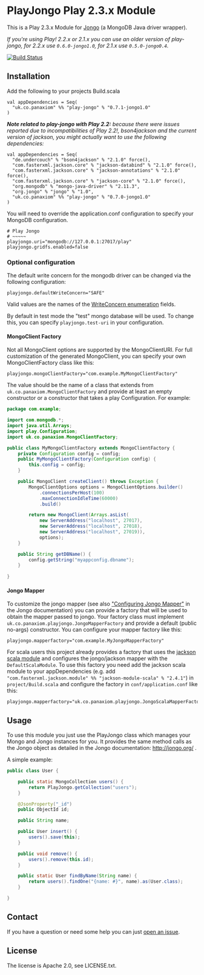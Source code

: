 PlayJongo Play 2.3.x Module
=====================================

This is a Play 2.3.x Module for [Jongo](http://jongo.org/)
(a MongoDB Java driver wrapper).

*If you're using Play! 2.2.x or 2.1.x you can use an older version of play-jongo, for 2.2.x use `0.6.0-jongo1.0`, for 2.1.x use `0.5.0-jongo0.4`.*

[![Build Status](https://jenkins.inoio.de/job/play-jongo/badge/icon)](http://jenkins.inoio.de/job/play-jongo/)

Installation
-----------

Add the following to your projects Build.scala

	val appDependencies = Seq(
	  "uk.co.panaxiom" %% "play-jongo" % "0.7.1-jongo1.0"
	)

*__Note related to play-jongo with Play 2.2:__ because there were issues reported due to incompatibilities of Play 2.2!, bson4jackson and the current version of jackson,
you might actually want to use the following dependencies:*

	val appDependencies = Seq(
	  "de.undercouch" % "bson4jackson" % "2.1.0" force(),
	  "com.fasterxml.jackson.core" % "jackson-databind" % "2.1.0" force(),
	  "com.fasterxml.jackson.core" % "jackson-annotations" % "2.1.0" force(),
	  "com.fasterxml.jackson.core" % "jackson-core" % "2.1.0" force(),
	  "org.mongodb" % "mongo-java-driver" % "2.11.3",
	  "org.jongo" % "jongo" % "1.0",
	  "uk.co.panaxiom" %% "play-jongo" % "0.7.0-jongo1.0"
	)

You will need to override the application.conf configuration to specify your MongoDB configuration.

	# Play Jongo
	# ~~~~~
	playjongo.uri="mongodb://127.0.0.1:27017/play"
	playjongo.gridfs.enabled=false

### Optional configuration

The default write concern for the mongodb driver can be changed via the following configuration:

	playjongo.defaultWriteConcern="SAFE"

Valid values are the names of the [WriteConcern enumeration](http://api.mongodb.org/java/current/com/mongodb/WriteConcern.html) fields.

By default in test mode the "test" mongo database will be used. To change this, you can specify `playjongo.test-uri` in your configuration.

#### MongoClient Factory

Not all MongoClient options are supported by the MongoClientURI.  For full customization of the generated MongoClient, you can specify
your own MongoClientFactory class like this:

    playjongo.mongoClientFactory="com.example.MyMongoClientFactory"

The value should be the name of a class that extends from `uk.co.panaxiom.MongoClientFactory` and provide at least an empty constructor or
a constructor that takes a play Configuration.  For example:

```java
package com.example;

import com.mongodb.*;
import java.util.Arrays;
import play.Configuration;
import uk.co.panaxiom.MongoClientFactory;

public class MyMongoClientFactory extends MongoClientFactory {
    private Configuration config = config;
    public MyMongoClientFactory(Configuration config) {
        this.config = config;
    }

    public MongoClient createClient() throws Exception {
        MongoClientOptions options = MongoClientOptions.builder()
            .connectionsPerHost(100)
            .maxConnectionIdleTime(60000)
            .build() 

        return new MongoClient(Arrays.asList(
            new ServerAddress("localhost", 27017),
            new ServerAddress("localhost", 27018),
            new ServerAddress("localhost", 27019)),
            options);
    }

    public String getDBName() {
        config.getString("myappconfig.dbname");
    }
    
}
```

#### Jongo Mapper

To customize the jongo mapper (see also ["Configuring Jongo Mapper"](http://jongo.org/#jongo-mapper) in the Jongo documentation) you can
provide a factory that will be used to obtain the mapper passed to jongo. Your factory class must implement
`uk.co.panaxiom.playjongo.JongoMapperFactory` and provide a default (public no-args) constructor.
You can configure your mapper factory like this:

    playjongo.mapperfactory="com.example.MyJongoMapperFactory"

For scala users this project already provides a factory that uses the [jackson scala module](https://github.com/FasterXML/jackson-module-scala)
and configures the jongo/jackson mapper with the `DefaultScalaModule`. To use this factory you need add the jackson scala module to your appDependencies
(e.g. add `"com.fasterxml.jackson.module" %% "jackson-module-scala" % "2.4.1"`) in `project/Build.scala` and configure the factory in
`conf/application.conf` like this:

    playjongo.mapperfactory="uk.co.panaxiom.playjongo.JongoScalaMapperFactory"

Usage
-----

To use this module you just use the PlayJongo class which manages your Mongo and Jongo instances for you. It provides the same method calls as the Jongo object as detailed in the Jongo documentation: http://jongo.org/ .

A simple example:

```java
public class User {

    public static MongoCollection users() {
        return PlayJongo.getCollection("users");
    }

    @JsonProperty("_id")
    public ObjectId id;

    public String name;

    public User insert() {
        users().save(this);
    }

    public void remove() {
        users().remove(this.id);
    }

    public static User findByName(String name) {
        return users().findOne("{name: #}", name).as(User.class);
    }

}
```

Contact
-------

If you have a question or need some help you can just [open an issue](https://github.com/alexanderjarvis/play-jongo/issues). 

License
-------

The license is Apache 2.0, see LICENSE.txt.
